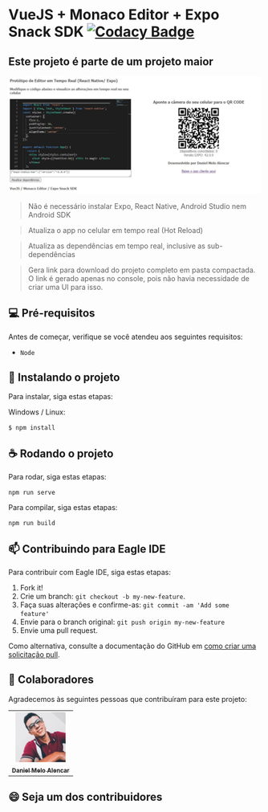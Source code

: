 # VueJS + Monaco Editor + Expo Snack SDK [![Codacy Badge](https://app.codacy.com/project/badge/Grade/7472951707244794abf60c60a53433a8)](https://www.codacy.com/gh/danielmeloalencar/vue-monaco-expo-snack-sdk/dashboard?utm_source=github.com&amp;utm_medium=referral&amp;utm_content=danielmeloalencar/vue-monaco-expo-snack-sdk&amp;utm_campaign=Badge_Grade)

## Este projeto é parte de um projeto maior

<!---Esses são exemplos. Veja https://shields.io para outras pessoas ou para personalizar este conjunto de escudos. Você pode querer incluir dependências, status do projeto e informações de licença aqui--->

<img src="screenshot.jpg" alt="exemplo imagem">

> Não é necessário instalar Expo, React Native, Android Studio nem Android SDK

> Atualiza o app no celular em tempo real (Hot Reload)

> Atualiza as dependências em tempo real, inclusive as sub-dependências

> Gera link para download do projeto completo em pasta compactada. O link é gerado apenas no console, pois não havia necessidade de criar uma UI para isso.

## 💻 Pré-requisitos

Antes de começar, verifique se você atendeu aos seguintes requisitos:
<!---Estes são apenas requisitos de exemplo. Adicionar, duplicar ou remover conforme necessário--->
* `Node`

## 🚀 Instalando o projeto

Para instalar, siga estas etapas:

Windows / Linux:
```
$ npm install 
```


## ☕ Rodando o projeto

Para rodar, siga estas etapas:

```
npm run serve
```

Para compilar, siga estas etapas:

```
npm run build
```

## 📫 Contribuindo para Eagle IDE
<!---Se o seu README for longo ou se você tiver algum processo ou etapas específicas que deseja que os contribuidores sigam, considere a criação de um arquivo CONTRIBUTING.md separado--->
Para contribuir com Eagle IDE, siga estas etapas:

1. Fork it!
2. Crie um branch: `git checkout -b my-new-feature`.
3. Faça suas alterações e confirme-as: `git commit -am 'Add some feature'`
4. Envie para o branch original: `git push origin my-new-feature`
5. Envie uma pull request.

Como alternativa, consulte a documentação do GitHub em [como criar uma solicitação pull](https://help.github.com/en/github/collaborating-with-issues-and-pull-requests/creating-a-pull-request).

## 🤝 Colaboradores

Agradecemos às seguintes pessoas que contribuíram para este projeto:

<table>
  <tr>
      <td align="center">
      <a href="#">
        <img src="daniel-alencar.jpg" width="100px;" alt="Foto do Mark Zuckerberg"/><br>
        <sub>
          <b>Daniel Melo Alencar</b>
        </sub>
      </a>
    </td>
  </tr>
</table>


## 😄 Seja um dos contribuidores<br>


